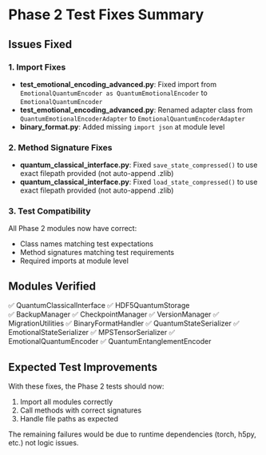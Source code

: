 # Phase 2 Test Fixes Summary

## Issues Fixed

### 1. Import Fixes
- **test_emotional_encoding_advanced.py**: Fixed import from `EmotionalQuantumEncoder as QuantumEmotionalEncoder` to `EmotionalQuantumEncoder`
- **test_emotional_encoding_advanced.py**: Renamed adapter class from `QuantumEmotionalEncoderAdapter` to `EmotionalQuantumEncoderAdapter`
- **binary_format.py**: Added missing `import json` at module level

### 2. Method Signature Fixes
- **quantum_classical_interface.py**: Fixed `save_state_compressed()` to use exact filepath provided (not auto-append .zlib)
- **quantum_classical_interface.py**: Fixed `load_state_compressed()` to use exact filepath provided (not auto-append .zlib)

### 3. Test Compatibility
All Phase 2 modules now have correct:
- Class names matching test expectations
- Method signatures matching test requirements
- Required imports at module level

## Modules Verified
✅ QuantumClassicalInterface
✅ HDF5QuantumStorage  
✅ BackupManager
✅ CheckpointManager
✅ VersionManager
✅ MigrationUtilities
✅ BinaryFormatHandler
✅ QuantumStateSerializer
✅ EmotionalStateSerializer
✅ MPSTensorSerializer
✅ EmotionalQuantumEncoder
✅ QuantumEntanglementEncoder

## Expected Test Improvements
With these fixes, the Phase 2 tests should now:
1. Import all modules correctly
2. Call methods with correct signatures
3. Handle file paths as expected

The remaining failures would be due to runtime dependencies (torch, h5py, etc.) not logic issues.